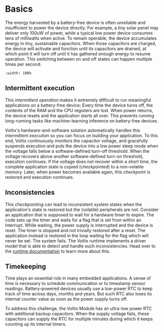 # Basics

The energy harvested by a battery-free device is often unreliable and insufficient to power the device directly.
For example, a tiny solar panel may deliver only 100uW of power, while a typical low power device consumes tens of milliwatts when active.
To remain operable, the device accumulates energy in tiny, sustainable capacitors.
When those capacitors are charged, the device will activate and function until its capacitors are drained, at which point it will turn off until it has gathered enough energy to resume operation.
This switching between on and off states can happen multiple times per second.

```{image} img/intermittent_execution.svg
:width: 100%
```

## Intermittent execution

This *intermittent operation* makes it extremely difficult to run meaningful applications on a battery-free device;
Every time the device turns off, the contents of the RAM and the CPU registers are lost.
When power returns, the device resets and the application starts all over.
This prevents running long-running tasks like machine-learning inference on battery-free devices.

Voltix's hardware-and-software solution automatically handles this *intermittent execution* so you can focus on building your application.
To this end, Voltix continuously monitors the capacitor voltage, and gracefully suspends execution and puts the device into a low power sleep mode when the voltage falls below a software-defined turn-off threshold.
When the voltage recovers above another software-defined turn-on threshold, execution continues.
If the voltage does not recover within a short time, the complete application state is copied (*checkpointed*) to a non-volatile memory.
Later, when power becomes available again, this *checkpoint* is restored and execution continues.

## Inconsistencies

This *checkpointing* can lead to inconsistent system states when the application's state is restored but the (volatile) peripherals are not.
Consider an application that is supposed to wait for a hardware timer to expire.
The code sets up the timer and waits for a flag that is set from within an interrupt. While waiting, the power supply is interrupted and the device is reset.
The timer is stopped and not trivially restored after a reset.
The application instead is restored in the loop waiting for the flag which will never be set.
The system fails.
The Voltix runtime implements a driver model that is able to detect and handle such inconsistencies.
Head over to the [runtime documentation](runtime_documentation) to learn more about this.

## Timekeeping

Time plays an essential role in many embedded applications.
A sense of time is necessary to schedule communication or to timestamp sensor readings.
Battery-powered devices usually use a low-power RTC to keep track of time across days, months and years.
But such RTC also loses its internal counter value as soon as the power supply turns off.

To address this challenge, the Voltix Module has an ultra-low power RTC with additional backup capacitors.
When the supply voltage fails, these capacitors can supply the RTC for multiple minutes during which it keeps counting up its internal timers.
